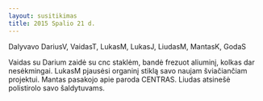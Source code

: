 ```yaml
---
layout: susitikimas
title: 2015 Spalio 21 d.
---
```

Dalyvavo DariusV, VaidasT, LukasM, LukasJ, LiudasM, MantasK, GodaS


Vaidas su Darium zaidė su cnc staklėm, bandė frezuot aliuminį, kolkas dar nesėkmingai.
LukasM pjausėsi organinį stiklą savo naujam šviačiančiam projektui.
Mantas pasakojo apie paroda CENTRAS.
Liudas atsinešė polistirolo savo šaldytuvams.


